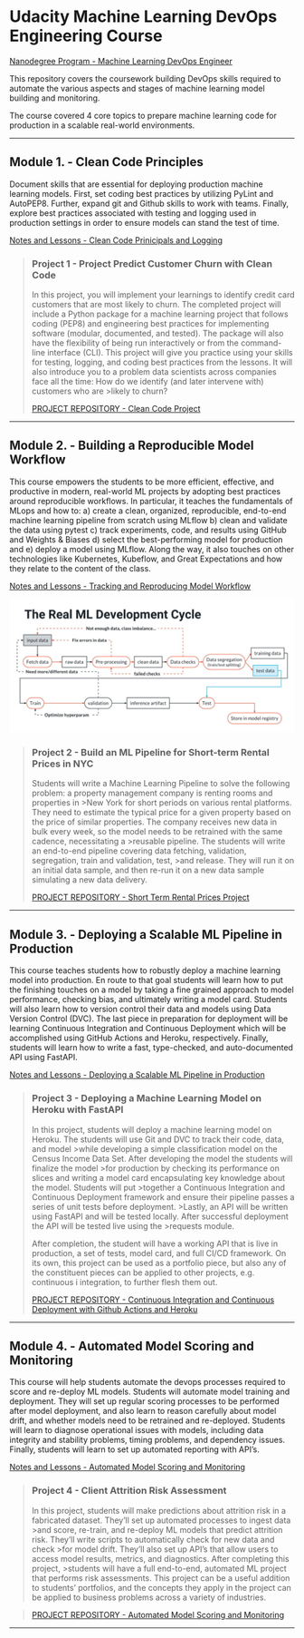 # Udacity Machine Learning DevOps Engineering Course

[Nanodegree Program - Machine Learning DevOps Engineer](https://www.udacity.com/course/machine-learning-dev-ops-engineer-nanodegree--nd0821)

This repository covers the coursework building DevOps skills required to automate the various aspects and stages of machine learning model building and monitoring.

The course covered 4 core topics to prepare machine learning code for production in a scalable real-world environments.

---

## Module 1. - Clean Code Principles

Document skills that are essential for deploying production machine learning models. First, set coding best practices by utilizing PyLint and AutoPEP8. Further, expand git and Github skills to work with teams. Finally, explore best practices associated with testing and logging used in production settings in order to ensure models can stand the test of time.

[Notes and Lessons - Clean Code Prinicipals and Logging](1_CLEAN_CODE_PRINCIPLES)

> ### Project 1 - Project Predict Customer Churn with Clean Code
>
> In this project, you will implement your learnings to identify credit card customers that are most likely to churn. The completed project will
> include a Python package for a machine learning project that follows coding (PEP8) and engineering best practices for implementing software
> (modular, documented, and tested). The package will also have the flexibility of being run interactively or from the command-line interface
> (CLI). This project will give you practice using your skills for testing, logging, and coding best practices from the lessons. It will also
> introduce you to a problem data scientists across companies face all the time: How do we identify (and later intervene with) customers who are >likely to churn?
>
> [PROJECT REPOSITORY - Clean Code Project](https://github.com/lewi0332/ML_DevOps_Clean_Code_Principles)

---

## Module 2. - Building a Reproducible Model Workflow

This course empowers the students to be more efficient, effective, and productive in modern, real-world ML projects by adopting best practices around reproducible workflows. In particular, it teaches the fundamentals of MLops and how to: a) create a clean, organized, reproducible, end-to-end machine learning pipeline from scratch using MLflow b) clean and validate the data using pytest c) track experiments, code, and results using GitHub and Weights & Biases d) select the best-performing model for production and e) deploy a model using MLflow. Along the way, it also touches on other technologies like Kubernetes, Kubeflow, and Great Expectations and how they relate to the content of the class.

[Notes and Lessons - Tracking and Reproducing Model Workflow](2_BUILDING_A_REPRODUCIBLE_MODEL_WORKFLOW)

<p align="center">
<img src=2_BUILDING_A_REPRODUCIBLE_MODEL_WORKFLOW/5_training_validaion_and_experiment_tracking/images/flowchart.png width="550">
</p>

> ### Project 2 - Build an ML Pipeline for Short-term Rental Prices in NYC
>
> Students will write a Machine Learning Pipeline to solve the following problem: a property management company is renting rooms and properties in >New York for short periods on various rental platforms. They need to estimate the typical price for a given property based on the price of
> similar properties. The company receives new data in bulk every week, so the model needs to be retrained with the same cadence, necessitating a >reusable pipeline. The students will write an end-to-end pipeline covering data fetching, validation, segregation, train and validation, test, >and release. They will run it on an initial data sample, and then re-run it on a new data sample simulating a new data delivery.
>
> [PROJECT REPOSITORY - Short Term Rental Prices Project](https://github.com/lewi0332/ML_DevOps_build_ml_pipeline_for_short_term_rental_prices)

---

## Module 3. - Deploying a Scalable ML Pipeline in Production

This course teaches students how to robustly deploy a machine learning model into production. En route to that goal students will learn how to put the finishing touches on a model by taking a fine grained approach to model performance, checking bias, and ultimately writing a model card. Students will also learn how to version control their data and models using Data Version Control (DVC). The last piece in preparation for deployment will be learning Continuous Integration and Continuous Deployment which will be accomplished using GitHub Actions and Heroku, respectively. Finally, students will learn how to write a fast, type-checked, and auto-documented API using FastAPI.

[Notes and Lessons - Deploying a Scalable ML Pipeline in Production](3_DEPLOYING_A_SCALABLE_ML_PIPELINE)

> ### Project 3 - Deploying a Machine Learning Model on Heroku with FastAPI
>
> In this project, students will deploy a machine learning model on Heroku. The students will use Git and DVC to track their code, data, and model >while developing a simple classification model on the Census Income Data Set. After developing the model the students will finalize the model >for production by checking its performance on slices and writing a model card encapsulating key knowledge about the model. Students will put >together a Continuous Integration and Continuous Deployment framework and ensure their pipeline passes a series of unit tests before deployment. >Lastly, an API will be written using FastAPI and will be tested locally. After successful deployment the API will be tested live using the >requests module.
>
> After completion, the student will have a working API that is live in production, a set of tests, model card, and full CI/CD framework. On its
> own, this project can be used as a portfolio piece, but also any of the constituent pieces can be applied to other projects, e.g. continuous i
> integration, to further flesh them out.
>
> [PROJECT REPOSITORY - Continuous Integration and Continuous Deployment with Github Actions and Heroku](https://github.com/lewi0332/ML_DevOps_Deploying_a_Machine_Learning_Model)

---

## Module 4. - Automated Model Scoring and Monitoring

This course will help students automate the devops processes required to score and re-deploy ML models. Students will automate model training and deployment. They will set up regular scoring processes to be performed after model deployment, and also learn to reason carefully about model drift, and whether models need to be retrained and re-deployed. Students will learn to diagnose operational issues with models, including data integrity and stability problems, timing problems, and dependency issues. Finally, students will learn to set up automated reporting with API’s.

[Notes and Lessons - Automated Model Scoring and Monitoring](4_MODEL_SCORING_AND_MONITORING)

> ### Project 4 - Client Attrition Risk Assessment
>
> In this project, students will make predictions about attrition risk in a fabricated dataset. They’ll set up automated processes to ingest data >and score, re-train, and re-deploy ML models that predict attrition risk. They’ll write scripts to automatically check for new data and check >for model drift. They’ll also set up API’s that allow users to access model results, metrics, and diagnostics. After completing this project, >students will have a full end-to-end, automated ML project that performs risk assessments. This project can be a useful addition to students’
> portfolios, and the concepts they apply in the project can be applied to business problems across a variety of industries.

> [PROJECT REPOSITORY - Automated Model Scoring and Monitoring](https://github.com/lewi0332/ML_DevOps_ML_Model_Scoring_and_Monitoring)

---

